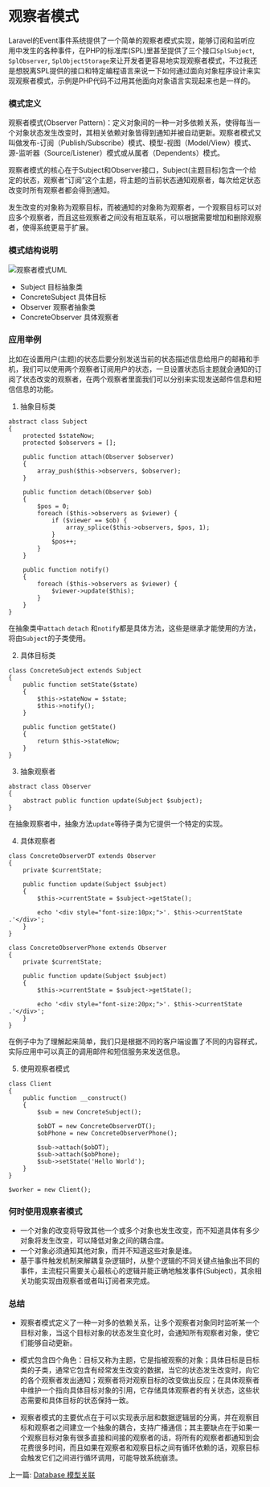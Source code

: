 # 观察者模式

Laravel的Event事件系统提供了一个简单的观察者模式实现，能够订阅和监听应用中发生的各种事件，在PHP的标准库(SPL)里甚至提供了三个接口`SplSubject`, `SplObserver`, `SplObjectStorage`来让开发者更容易地实现观察者模式，不过我还是想脱离SPL提供的接口和特定编程语言来说一下如何通过面向对象程序设计来实现观察者模式，示例是PHP代码不过用其他面向对象语言实现起来也是一样的。

### 模式定义

观察者模式(Observer Pattern)：定义对象间的一种一对多依赖关系，使得每当一个对象状态发生改变时，其相关依赖对象皆得到通知并被自动更新。观察者模式又叫做发布-订阅（Publish/Subscribe）模式、模型-视图（Model/View）模式、源-监听器（Source/Listener）模式或从属者（Dependents）模式。

观察者模式的核心在于Subject和Observer接口，Subject(主题目标)包含一个给定的状态，观察者“订阅”这个主题，将主题的当前状态通知观察者，每次给定状态改变时所有观察者都会得到通知。

发生改变的对象称为观察目标，而被通知的对象称为观察者，一个观察目标可以对应多个观察者，而且这些观察者之间没有相互联系，可以根据需要增加和删除观察者，使得系统更易于扩展。



### 模式结构说明

![观察者模式UML](http://7j1zeu.com1.z0.glb.clouddn.com/ObserverPatternUML.png)

- Subject  目标抽象类
- ConcreteSubject 具体目标
- Observer 观察者抽象类
- ConcreteObserver 具体观察者



### 应用举例

比如在设置用户(主题)的状态后要分别发送当前的状态描述信息给用户的邮箱和手机，我们可以使用两个观察者订阅用户的状态，一旦设置状态后主题就会通知的订阅了状态改变的观察者，在两个观察者里面我们可以分别来实现发送邮件信息和短信信息的功能。

1. 抽象目标类

```
abstract class Subject
{
    protected $stateNow;
    protected $observers = [];

    public function attach(Observer $observer)
    {
        array_push($this->observers, $observer);
    }

    public function detach(Observer $ob)
    {
        $pos = 0;
        foreach ($this->observers as $viewer) {
            if ($viewer == $ob) {
                array_splice($this->observers, $pos, 1);
            }
            $pos++;
        }
    }

    public function notify()
    {
        foreach ($this->observers as $viewer) {
            $viewer->update($this);
        }
    }
}
```

在抽象类中`attach` `detach` 和`notify`都是具体方法，这些是继承才能使用的方法，将由`Subject`的子类使用。

2. 具体目标类

```
class ConcreteSubject extends Subject
{
    public function setState($state) 
    {
        $this->stateNow = $state;
        $this->notify();
    }

    public function getState()
    {
        return $this->stateNow;
    }
}
```

3. 抽象观察者

```
abstract class Observer
{
    abstract public function update(Subject $subject);
}
```

在抽象观察者中，抽象方法`update`等待子类为它提供一个特定的实现。

4. 具体观察者

```
class ConcreteObserverDT extends Observer
{
    private $currentState;

    public function update(Subject $subject)
    {
        $this->currentState = $subject->getState();

        echo '<div style="font-size:10px;">'. $this->currentState .'</div>';
    }
}

class ConcreteObserverPhone extends Observer
{
    private $currentState;

    public function update(Subject $subject)
    {
        $this->currentState = $subject->getState();

        echo '<div style="font-size:20px;">'. $this->currentState .'</div>';
    }
}
```

在例子中为了理解起来简单，我们只是根据不同的客户端设置了不同的内容样式，实际应用中可以真正的调用邮件和短信服务来发送信息。

5. 使用观察者模式

```
class Client 
{
    public function __construct()
    {
        $sub = new ConcreteSubject();

        $obDT = new ConcreteObserverDT();
        $obPhone = new ConcreteObserverPhone();

        $sub->attach($obDT);
        $sub->attach($obPhone);
        $sub->setState('Hello World');
    }
}

$worker = new Client();
```



### 何时使用观察者模式

- 一个对象的改变将导致其他一个或多个对象也发生改变，而不知道具体有多少对象将发生改变，可以降低对象之间的耦合度。
- 一个对象必须通知其他对象，而并不知道这些对象是谁。
- 基于事件触发机制来解耦复杂逻辑时，从整个逻辑的不同关键点抽象出不同的事件，主流程只需要关心最核心的逻辑并能正确地触发事件(Subject)，其余相关功能实现由观察者或者叫订阅者来完成。



### 总结

- 观察者模式定义了一种一对多的依赖关系，让多个观察者对象同时监听某一个目标对象，当这个目标对象的状态发生变化时，会通知所有观察者对象，使它们能够自动更新。
- 模式包含四个角色：目标又称为主题，它是指被观察的对象；具体目标是目标类的子类，通常它包含有经常发生改变的数据，当它的状态发生改变时，向它的各个观察者发出通知；观察者将对观察目标的改变做出反应；在具体观察者中维护一个指向具体目标对象的引用，它存储具体观察者的有关状态，这些状态需要和具体目标的状态保持一致。

- 观察者模式的主要优点在于可以实现表示层和数据逻辑层的分离，并在观察目标和观察者之间建立一个抽象的耦合，支持广播通信；其主要缺点在于如果一个观察目标对象有很多直接和间接的观察者的话，将所有的观察者都通知到会花费很多时间，而且如果在观察者和观察目标之间有循环依赖的话，观察目标会触发它们之间进行循环调用，可能导致系统崩溃。

上一篇: [Database 模型关联](https://github.com/kevinyan815/Learning_Laravel_Kernel/blob/master/aritcles/Database4.md)

